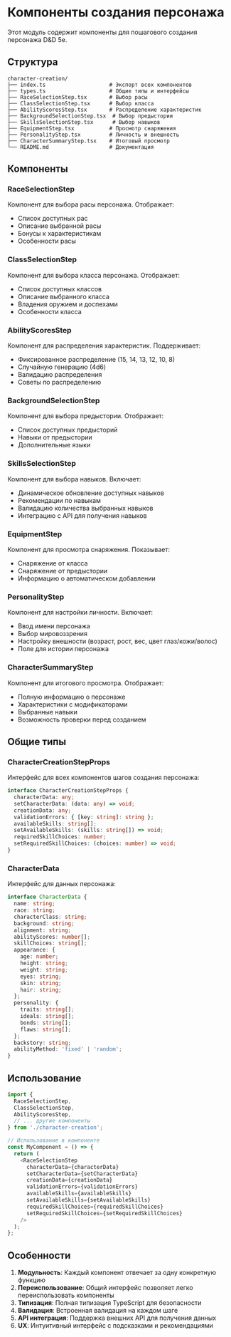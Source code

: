# Компоненты создания персонажа

Этот модуль содержит компоненты для пошагового создания персонажа D&D 5e.

## Структура

```
character-creation/
├── index.ts                    # Экспорт всех компонентов
├── types.ts                    # Общие типы и интерфейсы
├── RaceSelectionStep.tsx       # Выбор расы
├── ClassSelectionStep.tsx      # Выбор класса
├── AbilityScoresStep.tsx       # Распределение характеристик
├── BackgroundSelectionStep.tsx  # Выбор предыстории
├── SkillsSelectionStep.tsx      # Выбор навыков
├── EquipmentStep.tsx           # Просмотр снаряжения
├── PersonalityStep.tsx         # Личность и внешность
├── CharacterSummaryStep.tsx    # Итоговый просмотр
└── README.md                   # Документация
```

## Компоненты

### RaceSelectionStep
Компонент для выбора расы персонажа. Отображает:
- Список доступных рас
- Описание выбранной расы
- Бонусы к характеристикам
- Особенности расы

### ClassSelectionStep
Компонент для выбора класса персонажа. Отображает:
- Список доступных классов
- Описание выбранного класса
- Владения оружием и доспехами
- Особенности класса

### AbilityScoresStep
Компонент для распределения характеристик. Поддерживает:
- Фиксированное распределение (15, 14, 13, 12, 10, 8)
- Случайную генерацию (4d6)
- Валидацию распределения
- Советы по распределению

### BackgroundSelectionStep
Компонент для выбора предыстории. Отображает:
- Список доступных предысторий
- Навыки от предыстории
- Дополнительные языки

### SkillsSelectionStep
Компонент для выбора навыков. Включает:
- Динамическое обновление доступных навыков
- Рекомендации по навыкам
- Валидацию количества выбранных навыков
- Интеграцию с API для получения навыков

### EquipmentStep
Компонент для просмотра снаряжения. Показывает:
- Снаряжение от класса
- Снаряжение от предыстории
- Информацию о автоматическом добавлении

### PersonalityStep
Компонент для настройки личности. Включает:
- Ввод имени персонажа
- Выбор мировоззрения
- Настройку внешности (возраст, рост, вес, цвет глаз/кожи/волос)
- Поле для истории персонажа

### CharacterSummaryStep
Компонент для итогового просмотра. Отображает:
- Полную информацию о персонаже
- Характеристики с модификаторами
- Выбранные навыки
- Возможность проверки перед созданием

## Общие типы

### CharacterCreationStepProps
Интерфейс для всех компонентов шагов создания персонажа:
```typescript
interface CharacterCreationStepProps {
  characterData: any;
  setCharacterData: (data: any) => void;
  creationData: any;
  validationErrors: { [key: string]: string };
  availableSkills: string[];
  setAvailableSkills: (skills: string[]) => void;
  requiredSkillChoices: number;
  setRequiredSkillChoices: (choices: number) => void;
}
```

### CharacterData
Интерфейс для данных персонажа:
```typescript
interface CharacterData {
  name: string;
  race: string;
  characterClass: string;
  background: string;
  alignment: string;
  abilityScores: number[];
  skillChoices: string[];
  appearance: {
    age: number;
    height: string;
    weight: string;
    eyes: string;
    skin: string;
    hair: string;
  };
  personality: {
    traits: string[];
    ideals: string[];
    bonds: string[];
    flaws: string[];
  };
  backstory: string;
  abilityMethod: 'fixed' | 'random';
}
```

## Использование

```typescript
import {
  RaceSelectionStep,
  ClassSelectionStep,
  AbilityScoresStep,
  // ... другие компоненты
} from './character-creation';

// Использование в компоненте
const MyComponent = () => {
  return (
    <RaceSelectionStep
      characterData={characterData}
      setCharacterData={setCharacterData}
      creationData={creationData}
      validationErrors={validationErrors}
      availableSkills={availableSkills}
      setAvailableSkills={setAvailableSkills}
      requiredSkillChoices={requiredSkillChoices}
      setRequiredSkillChoices={setRequiredSkillChoices}
    />
  );
};
```

## Особенности

1. **Модульность**: Каждый компонент отвечает за одну конкретную функцию
2. **Переиспользование**: Общий интерфейс позволяет легко переиспользовать компоненты
3. **Типизация**: Полная типизация TypeScript для безопасности
4. **Валидация**: Встроенная валидация на каждом шаге
5. **API интеграция**: Поддержка внешних API для получения данных
6. **UX**: Интуитивный интерфейс с подсказками и рекомендациями 